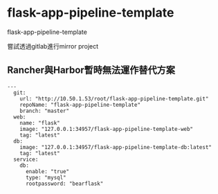 # flask-app-pipeline-template

flask-app-pipeline-template

嘗試透過gitlab進行mirror project


## Rancher與Harbor暫時無法運作替代方案
```
---
  git: 
    url: "http://10.50.1.53/root/flask-app-pipeline-template.git"
    repoName: "flask-app-pipeline-template"
    branch: "master"
  web: 
    name: "flask"
    image: "127.0.0.1:34957/flask-app-pipeline-template-web"
    tag: "latest"
  db: 
    image: "127.0.0.1:34957/flask-app-pipeline-template-db:latest"
    tag: "latest"
  service: 
    db: 
      enable: "true"
      type: "mysql"
      rootpassword: "bearflask"

```
